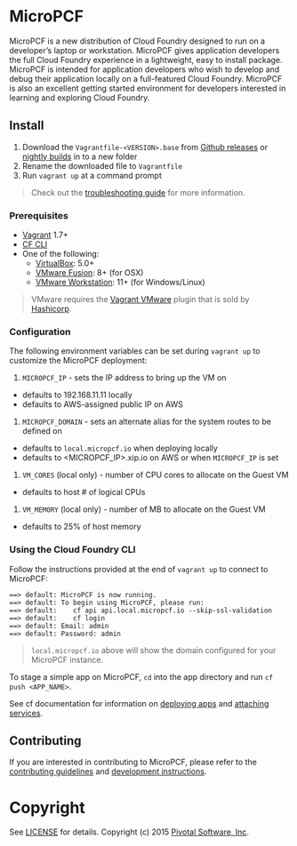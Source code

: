# MicroPCF

MicroPCF is a new distribution of Cloud Foundry designed to run on a developer’s laptop or workstation.  MicroPCF gives application developers the full Cloud Foundry experience in a lightweight, easy to install package.  MicroPCF is intended for application developers who wish to develop and debug their application locally on a full-featured Cloud Foundry.  MicroPCF is also an excellent getting started environment for developers interested in learning and exploring Cloud Foundry.

## Install

1. Download the `Vagrantfile-<VERSION>.base` from [Github releases](https://github.com/pivotal-cf/micropcf/releases) or [nightly builds](https://micropcf.s3.amazonaws.com/nightly/index.html) in to a new folder
1. Rename the downloaded file to `Vagrantfile`
1. Run `vagrant up` at a command prompt

> Check out the [troubleshooting guide](FAQ.md) for more information.

### Prerequisites

* [Vagrant](https://vagrantup.com/) 1.7+
* [CF CLI](https://github.com/cloudfoundry/cli)
* One of the following:
  - [VirtualBox](https://www.virtualbox.org/): 5.0+
  - [VMware Fusion](https://www.vmware.com/products/fusion): 8+ (for OSX)
  - [VMware Workstation](https://www.vmware.com/products/workstation): 11+ (for Windows/Linux)

> VMware requires the [Vagrant VMware](https://www.vagrantup.com/vmware#buy-now) plugin that is sold by [Hashicorp](https://hashicorp.com/).

### Configuration

The following environment variables can be set during `vagrant up` to customize the MicroPCF deployment:

1. `MICROPCF_IP` - sets the IP address to bring up the VM on
  - defaults to 192.168.11.11 locally
  - defaults to AWS-assigned public IP on AWS
1. `MICROPCF_DOMAIN` - sets an alternate alias for the system routes to be defined on
  - defaults to `local.micropcf.io` when deploying locally
  - defaults to <MICROPCF_IP>.xip.io on AWS or when `MICROPCF_IP` is set
1. `VM_CORES` (local only) - number of CPU cores to allocate on the Guest VM
  - defaults to host # of logical CPUs
1. `VM_MEMORY` (local only) - number of MB to allocate on the Guest VM 
  - defaults to 25% of host memory

### Using the Cloud Foundry CLI

Follow the instructions provided at the end of `vagrant up` to connect to MicroPCF:

```
==> default: MicroPCF is now running.
==> default: To begin using MicroPCF, please run:
==> default: 	cf api api.local.micropcf.io --skip-ssl-validation
==> default: 	cf login
==> default: Email: admin
==> default: Password: admin
```

> `local.micropcf.io` above will show the domain configured for your MicroPCF instance.

To stage a simple app on MicroPCF, `cd` into the app directory and run `cf push <APP_NAME>`.

See cf documentation for information on [deploying apps](http://docs.cloudfoundry.org/devguide/deploy-apps/) and [attaching services](http://docs.cloudfoundry.org/devguide/services/).

## Contributing

If you are interested in contributing to MicroPCF, please refer to the [contributing guidelines](CONTRIBUTING.md) and [development instructions](DEVELOP.md).

# Copyright

See [LICENSE](LICENSE) for details.
Copyright (c) 2015 [Pivotal Software, Inc](http://www.pivotal.io/).
